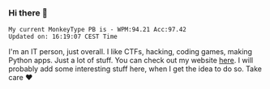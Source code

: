 ### Hi there 👋
<!-- PB START -->
```
My current MonkeyType PB is - WPM:94.21 Acc:97.42
Updated on: 16:19:07 CEST Time
```
<!-- PB END -->
I'm an IT person, just overall. I like CTFs, hacking, coding games, making Python apps. Just a lot of stuff.
You can check out my website [here](https://skill3472.github.io/).
I will probably add some interesting stuff here, when I get the idea to do so. Take care ❤️
